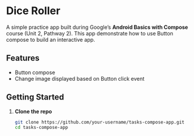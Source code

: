 # Dice Roller

A simple practice app built during Google’s **Android Basics with Compose** course (Unit 2, Pathway 2). This app demonstrate how to use Button compose to build an interactive app.

## Features

- Button compose
- Change image displayed based on Button click event

## Getting Started

1. **Clone the repo**  
   ```bash
   git clone https://github.com/your-username/tasks-compose-app.git
   cd tasks-compose-app
